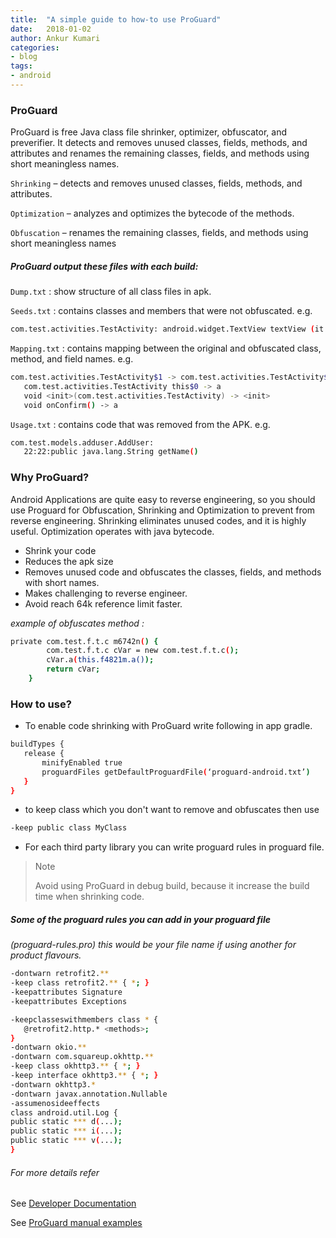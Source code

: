 ```yaml
---
title:  "A simple guide to how-to use ProGuard"
date:   2018-01-02
author: Ankur Kumari
categories:
- blog
tags:
- android
---
```



### ProGuard

ProGuard is free Java class file shrinker, optimizer, obfuscator, and preverifier. It detects and removes unused classes, fields, methods, and attributes and renames the remaining classes, fields, and methods using short meaningless names. 

`Shrinking` – detects and removes unused classes, fields, methods, and attributes.

`Optimization` – analyzes and optimizes the bytecode of the methods.

`Obfuscation` – renames the remaining classes, fields, and methods using short meaningless names

##### ProGuard output these files with each build:

`Dump.txt` : show structure of all class files in apk.

`Seeds.txt` : contains classes and members that were not obfuscated. e.g.
```sh
com.test.activities.TestActivity: android.widget.TextView textView (it will not obfuscated)
```

`Mapping.txt` : contains mapping between the original and obfuscated class, method, and field names. e.g.
```sh
com.test.activities.TestActivity$1 -> com.test.activities.TestActivity$1:
   com.test.activities.TestActivity this$0 -> a
   void <init>(com.test.activities.TestActivity) -> <init>
   void onConfirm() -> a
   ```

`Usage.txt` : contains code that was removed from the APK. e.g.
```sh
com.test.models.adduser.AddUser:
   22:22:public java.lang.String getName()
   ```

### Why ProGuard?

Android Applications are quite easy to reverse engineering, so you should use Proguard for Obfuscation, Shrinking and Optimization to prevent from reverse engineering. Shrinking eliminates unused codes, and it is highly useful. Optimization operates with java bytecode.

- Shrink your code 
- Reduces the apk size 
- Removes unused code and obfuscates the classes, fields, and methods with short names.
- Makes challenging to reverse engineer.
- Avoid reach 64k reference limit faster.

*example of obfuscates method :*

```sh
private com.test.f.t.c m6742n() {
        com.test.f.t.c cVar = new com.test.f.t.c();
        cVar.a(this.f4821m.a());
        return cVar;
    }
```
### How to use?
- To enable code shrinking with ProGuard write following in app gradle.
```sh
buildTypes {
   release {
       minifyEnabled true
       proguardFiles getDefaultProguardFile(‘proguard-android.txt’)
   }
}
```
- to keep class which you don't want to remove and obfuscates then use
```sh
-keep public class MyClass
```
- For each third party library you can write proguard rules in proguard file.

>Note
>>
>Avoid using ProGuard in debug build, because it increase the build time when shrinking code.

##### Some of the proguard rules you can add in your proguard file

_(proguard-rules.pro) this would be your file name if using another for product flavours._
```sh
-dontwarn retrofit2.**
-keep class retrofit2.** { *; }
-keepattributes Signature
-keepattributes Exceptions

-keepclasseswithmembers class * {
   @retrofit2.http.* <methods>;
}
-dontwarn okio.**
-dontwarn com.squareup.okhttp.**
-keep class okhttp3.** { *; }
-keep interface okhttp3.** { *; }
-dontwarn okhttp3.*
-dontwarn javax.annotation.Nullable
-assumenosideeffects
class android.util.Log {
public static *** d(...);
public static *** i(...);
public static *** v(...);
}
```

###### _For more details refer_
See [Developer Documentation]

See [ProGuard manual examples]

 [Developer Documentation]: <https://developer.android.com/studio/build/shrink-code.html>
 [ProGuard manual examples]: <https://www.guardsquare.com/en/proguard/manual/examples>

